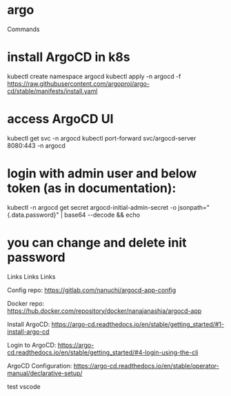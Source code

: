 # argo

Commands

# install ArgoCD in k8s
kubectl create namespace argocd
kubectl apply -n argocd -f https://raw.githubusercontent.com/argoproj/argo-cd/stable/manifests/install.yaml

# access ArgoCD UI
kubectl get svc -n argocd
kubectl port-forward svc/argocd-server 8080:443 -n argocd

# login with admin user and below token (as in documentation):
kubectl -n argocd get secret argocd-initial-admin-secret -o jsonpath="{.data.password}" | base64 --decode && echo

# you can change and delete init password





Links
Links
Links


Config repo: https://gitlab.com/nanuchi/argocd-app-config


Docker repo: https://hub.docker.com/repository/docker/nanajanashia/argocd-app


Install ArgoCD: https://argo-cd.readthedocs.io/en/stable/getting_started/#1-install-argo-cd


Login to ArgoCD: https://argo-cd.readthedocs.io/en/stable/getting_started/#4-login-using-the-cli


ArgoCD Configuration: https://argo-cd.readthedocs.io/en/stable/operator-manual/declarative-setup/


test vscode
